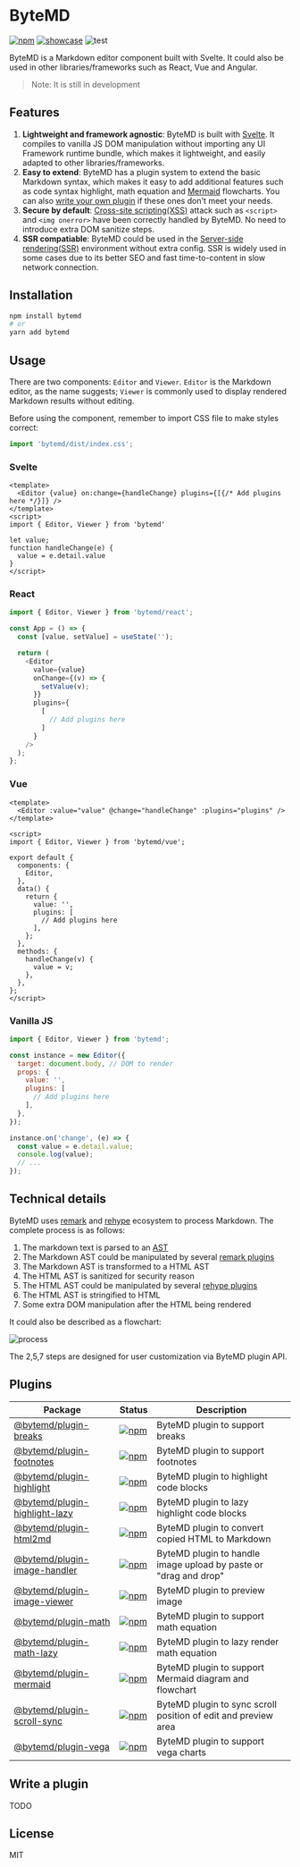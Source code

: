 # ByteMD

[![npm](https://img.shields.io/npm/v/bytemd.svg)](https://npm.im/bytemd) [![showcase](https://github.com/bytedance/bytemd/workflows/showcase/badge.svg)](https://bytedance.github.io/bytemd/) ![test](https://github.com/bytedance/bytemd/workflows/test/badge.svg)

ByteMD is a Markdown editor component built with Svelte. It could also be used in other libraries/frameworks such as React, Vue and Angular.

> Note: It is still in development

## Features

1. **Lightweight and framework agnostic**: ByteMD is built with [Svelte](https://svelte.dev/). It compiles to vanilla JS DOM manipulation without importing any UI Framework runtime bundle, which makes it lightweight, and easily adapted to other libraries/frameworks.
2. **Easy to extend**: ByteMD has a plugin system to extend the basic Markdown syntax, which makes it easy to add additional features such as code syntax highlight, math equation and [Mermaid](https://mermaid-js.github.io/mermaid/) flowcharts. You can also [write your own plugin](#write-a-plugin) if these ones don't meet your needs.
3. **Secure by default**: [Cross-site scripting(XSS)](https://en.wikipedia.org/wiki/Cross-site_scripting) attack such as `<script>` and `<img onerror>` have been correctly handled by ByteMD. No need to introduce extra DOM sanitize steps.
4. **SSR compatiable**: ByteMD could be used in the [Server-side rendering(SSR)](https://ssr.vuejs.org/) environment without extra config. SSR is widely used in some cases due to its better SEO and fast time-to-content in slow network connection.

## Installation

```sh
npm install bytemd
# or
yarn add bytemd
```

## Usage

There are two components: `Editor` and `Viewer`. `Editor` is the Markdown editor, as the name suggests; `Viewer` is commonly used to display rendered Markdown results without editing.

Before using the component, remember to import CSS file to make styles correct:

```js
import 'bytemd/dist/index.css';
```

### Svelte

```svelte
<template>
  <Editor {value} on:change={handleChange} plugins={[{/* Add plugins here */}]} />
</template>
<script>
import { Editor, Viewer } from 'bytemd'

let value;
function handleChange(e) {
  value = e.detail.value
}
</script>
```

### React

```js
import { Editor, Viewer } from 'bytemd/react';

const App = () => {
  const [value, setValue] = useState('');

  return (
    <Editor
      value={value}
      onChange={(v) => {
        setValue(v);
      }}
      plugins={
        [
          // Add plugins here
        ]
      }
    />
  );
};
```

### Vue

```vue
<template>
  <Editor :value="value" @change="handleChange" :plugins="plugins" />
</template>

<script>
import { Editor, Viewer } from 'bytemd/vue';

export default {
  components: {
    Editor,
  },
  data() {
    return {
      value: '',
      plugins: [
        // Add plugins here
      ],
    };
  },
  methods: {
    handleChange(v) {
      value = v;
    },
  },
};
</script>
```

### Vanilla JS

```js
import { Editor, Viewer } from 'bytemd';

const instance = new Editor({
  target: document.body, // DOM to render
  props: {
    value: '',
    plugins: [
      // Add plugins here
    ],
  },
});

instance.on('change', (e) => {
  const value = e.detail.value;
  console.log(value);
  // ...
});
```

## Technical details

ByteMD uses [remark](https://github.com/remarkjs/remark) and [rehype](https://github.com/rehypejs/rehype) ecosystem to process Markdown. The complete process is as follows:

1. The markdown text is parsed to an [AST](https://github.com/syntax-tree/mdast)
2. The Markdown AST could be manipulated by several [remark plugins](https://github.com/remarkjs/remark/blob/main/doc/plugins.md)
3. The Markdown AST is transformed to a HTML AST
4. The HTML AST is sanitized for security reason
5. The HTML AST could be manipulated by several [rehype plugins](https://github.com/rehypejs/rehype/blob/main/doc/plugins.md)
6. The HTML AST is stringified to HTML
7. Some extra DOM manipulation after the HTML being rendered

It could also be described as a flowchart:

![process](https://raw.githubusercontent.com/bytedance/bytemd/main/assets/process.svg)

The 2,5,7 steps are designed for user customization via ByteMD plugin API.

## Plugins

| Package | Status | Description |
| --- | --- | --- |
| [@bytemd/plugin-breaks](./packages/plugin-breaks) | [![npm](https://img.shields.io/npm/v/@bytemd/plugin-breaks.svg)](https://npm.im/@bytemd/plugin-breaks) | ByteMD plugin to support breaks |
| [@bytemd/plugin-footnotes](./packages/plugin-footnotes) | [![npm](https://img.shields.io/npm/v/@bytemd/plugin-footnotes.svg)](https://npm.im/@bytemd/plugin-footnotes) | ByteMD plugin to support footnotes |
| [@bytemd/plugin-highlight](./packages/plugin-highlight) | [![npm](https://img.shields.io/npm/v/@bytemd/plugin-highlight.svg)](https://npm.im/@bytemd/plugin-highlight) | ByteMD plugin to highlight code blocks |
| [@bytemd/plugin-highlight-lazy](./packages/plugin-highlight-lazy) | [![npm](https://img.shields.io/npm/v/@bytemd/plugin-highlight-lazy.svg)](https://npm.im/@bytemd/plugin-highlight-lazy) | ByteMD plugin to lazy highlight code blocks |
| [@bytemd/plugin-html2md](./packages/plugin-html2md) | [![npm](https://img.shields.io/npm/v/@bytemd/plugin-html2md.svg)](https://npm.im/@bytemd/plugin-html2md) | ByteMD plugin to convert copied HTML to Markdown |
| [@bytemd/plugin-image-handler](./packages/plugin-image-handler) | [![npm](https://img.shields.io/npm/v/@bytemd/plugin-image-handler.svg)](https://npm.im/@bytemd/plugin-image-handler) | ByteMD plugin to handle image upload by paste or "drag and drop" |
| [@bytemd/plugin-image-viewer](./packages/plugin-image-viewer) | [![npm](https://img.shields.io/npm/v/@bytemd/plugin-image-viewer.svg)](https://npm.im/@bytemd/plugin-image-viewer) | ByteMD plugin to preview image |
| [@bytemd/plugin-math](./packages/plugin-math) | [![npm](https://img.shields.io/npm/v/@bytemd/plugin-math.svg)](https://npm.im/@bytemd/plugin-math) | ByteMD plugin to support math equation |
| [@bytemd/plugin-math-lazy](./packages/plugin-math-lazy) | [![npm](https://img.shields.io/npm/v/@bytemd/plugin-math-lazy.svg)](https://npm.im/@bytemd/plugin-math-lazy) | ByteMD plugin to lazy render math equation |
| [@bytemd/plugin-mermaid](./packages/plugin-mermaid) | [![npm](https://img.shields.io/npm/v/@bytemd/plugin-mermaid.svg)](https://npm.im/@bytemd/plugin-mermaid) | ByteMD plugin to support Mermaid diagram and flowchart |
| [@bytemd/plugin-scroll-sync](./packages/plugin-scroll-sync) | [![npm](https://img.shields.io/npm/v/@bytemd/plugin-scroll-sync.svg)](https://npm.im/@bytemd/plugin-scroll-sync) | ByteMD plugin to sync scroll position of edit and preview area |
| [@bytemd/plugin-vega](./packages/plugin-vega) | [![npm](https://img.shields.io/npm/v/@bytemd/plugin-vega.svg)](https://npm.im/@bytemd/plugin-vega) | ByteMD plugin to support vega charts |

## Write a plugin

TODO

## License

MIT
